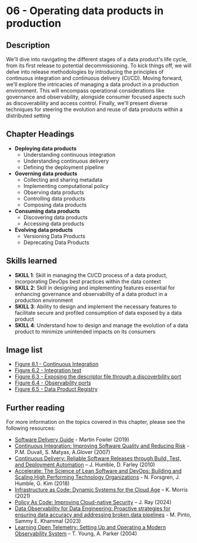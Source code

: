 # 06 - Operating data products in production 

## Description
We'll dive into navigating the different stages of a data product's life cycle, from its first release to
potential decommissioning. To kick things off, we will delve into release methodologies by
introducing the principles of continuous integration and continuous delivery (CI/CD). Moving
forward, we'll explore the intricacies of managing a data product in a production environment. This
will encompass operational considerations like governance and observability, alongside consumer focused aspects such as discoverability and access control. Finally, we'll present diverse techniques
for steering the evolution and reuse of data products within a distributed setting

## Chapter Headings  
* **Deploying data products**
  * Understanding continuous integration
  * Understanding continuous delivery
  * Defining the deployment pipeline 
* **Governing data products**
  * Collecting and sharing metadata
  * Implementing computational policy
  * Observing data products
  * Controlling data products
  * Composing data products 
* **Consuming data products**
  * Discovering data products
  * Accessing data products
* **Evolving data products**
  * Versioning Data Products
  * Deprecating Data Products 

## Skills learned
* **SKILL 1**: Skill in managing the CI/CD process of a data product, incorporating DevOps best
practices within the data context
* **SKILL 2**: Skill in designing and implementing features essential for enhancing governance and
observability of a data product in a production environment
* **SKILL 3**: Ability to design and implement the necessary features to facilitate secure and
profiled consumption of data exposed by a data product
* **SKILL 4**: Understand how to design and manage the evolution of a data product to minimize
unintended impacts on its consumers

## Image list
* [Figure 6.1 - Continuous Integration](./images/chapter-06-Fig-01-Continuous-Integration.png)
* [Figure 6.2 - Integration test](./images/chapter-06-Fig-02-Integration-Tests.png)
* [Figure 6.3 - Exposing the descriptor file through a discoverbility port](./images/chapter-06-Fig-03-Observability-Ports.png)
* [Figure 6.4 - Observability ports](./images/chapter-06-Fig-04-Observability-Port.png)
* [Figure 6.5 - Data Product Registry](./images/chapter-06-Fig-05-Data-Product-Registry.png)

## Further reading 
For more information on the topics covered in this chapter, please see the following resources: 

* [Software Delivery Guide](https://www.martinfowler.com/delivery.html) - Martin Fowler (2019)  
* [Continuous Integration: Improving Software Quality and Reducing Risk](https://www.amazon.com/Continuous-Integration-Improving-Software-Reducing/dp/0321336380) - P.M. Duvall, S. Matyas, A.Glover (2007)  
* [Continuous Delivery: Reliable Software Releases through Build, Test, and Deployment Automation](https://www.amazon.com/Continuous-Delivery-Deployment-Automation-Addison-Wesley/dp/0321601912/) – J. Humble, D. Farley (2010)  
* [Accelerate: The Science of Lean Software and DevOps: Building and Scaling High Performing Technology Organizations](https://www.amazon.com/Accelerate-Software-Performing-Technology-Organizations/dp/1942788339) - N. Forsgren, J. Humble, G. Kim (2018)  
* [Infrastructure as Code: Dynamic Systems for the Cloud Age](https://www.amazon.com/Infrastructure-Code-Dynamic-Systems-Cloud/dp/1098114671/) – K. Morris (2021)  
* [Policy As Code: Improving Cloud-native Security](https://www.amazon.com/Policy-As-Code-Improving-Cloud-native/dp/1098139186) – J. Ray (2024)  
* [Data Observability for Data Engineering: Proactive strategies for ensuring data accuracy and addressing broken data pipelines](https://www.amazon.com/Data-Observability-Engineering-pipelines-actionable/dp/1804616028/) - M. Pinto, Sammy E. Khammal (2023) 
* [Learning Open Telemetry: Setting Up and Operating a Modern Observability System](https://www.amazon.com/Learning-OpenTelemetry-Setting-Operating-Observability/dp/1098147189) – T. Young, A. Parker (2004)  
